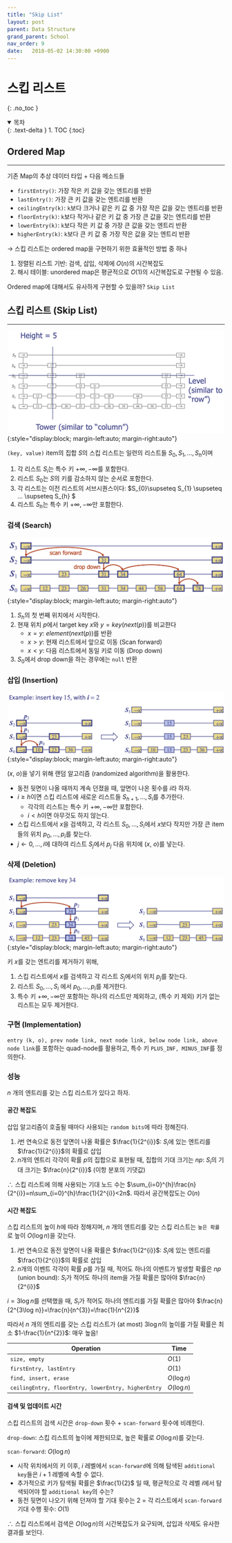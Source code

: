 ```yaml
---
title: "Skip List"
layout: post
parent: Data Structure
grand_parent: School
nav_order: 9
date:   2018-05-02 14:30:00 +0900
---
```

# 스킵 리스트
{: .no_toc }

<details open markdown="block">
  <summary>
    목차
  </summary>
  {: .text-delta }
1. TOC
{:toc}
</details>

## Ordered Map
---
기존 Map의 추상 데이터 타입 + 다음 메소드들
- `firstEntry()`: 가장 작은 키 값을 갖는 엔트리를 반환
- `lastEntry()`: 가장 큰 키 값을 갖는 엔트리를 반환
- `ceilingEntry(k)`: `k`보다 크거나 같은 키 값 중 가장 작은 값을 갖는 엔트리를 반환
- `floorEntry(k)`: `k`보다 작거나 같은 키 값 중 가장 큰 값을 갖는 엔트리를 반환
- `lowerEntry(k)`: `k`보다 작은 키 값 중 가장 큰 값을 갖는 엔트리 반환
- `higherEntry(k)`: `k`보다 큰 키 값 중 가장 작은 값을 갖는 엔트리 반환

$\rightarrow$ 스킵 리스트는 ordered map을 구현하기 위한 효율적인 방법 중 하나
1. 정렬된 리스트 기반: 검색, 삽입, 삭제에 $O(n)$의 시간복잡도
2. 해시 테이블: unordered map은 평균적으로 $O(1)$의 시간복잡도로 구현될 수 있음.

Ordered map에 대해서도 유사하게 구현할 수 있을까? `Skip List`

## 스킵 리스트 (Skip List)
---
![skiplist_1](../../../assets/images/2018-05-02-image-1.png){:style="display:block; margin-left:auto; margin-right:auto"}

`(key, value)` item의 집합 $S$의 스킵 리스트는 일련의 리스트들 $S_{0}, S_{1}, ..., S_{h}$이며 
1. 각 리스트 $S_{i}$는 특수 키 $+\infty, -\infty$를 포함한다.
2. 리스트 $S_{0}$는 $S$의 키를 감소하지 않는 순서로 포함한다.
3. 각 리스트는 이전 리스트의 서브시퀀스이다: $S_{0}\supseteq S_{1} \supseteq ... \supseteq S_{h} $
4. 리스트 $S_{h}$는 특수 키 $+\infty, -\infty$만 포함한다.

### 검색 (Search)
![skiplist_2](../../../assets/images/2018-05-02-image-2.png){:style="display:block; margin-left:auto; margin-right:auto"}

1. $S_{h}$의 첫 번째 위치에서 시작한다.
2. 현재 위치 $p$에서 target key $x$와 $y = key(next(p))$를 비교한다
    - $x=y$: $element(next(p))$를 반환
    - $x>y$: 현재 리스트에서 앞으로 이동 (Scan forward)
    - $x<y$: 다음 리스트에서 동일 키로 이동 (Drop down)
3. $S_{0}$에서 drop down을 하는 경우에는 `null` 반환

### 삽입 (Insertion)
![skiplist_3](../../../assets/images/2018-05-02-image-3.png){:style="display:block; margin-left:auto; margin-right:auto"}

($x$, $o$)을 넣기 위해 랜덤 알고리즘 (randomized algorithm)을 활용한다.
- 동전 뒷면이 나올 때까지 계속 던졌을 때, 앞면이 나온 횟수를 $i$라 하자.
- $i\geq h$이면 스킵 리스트에 새로운 리스트들 $S_{h+1}, ..., S_{i}$를 추가한다.
    - 각각의 리스트는 특수 키 $+\infty, -\infty$만 포함한다.
    - $i<h$이면 아무것도 하지 않는다.
- 스킵 리스트에서 $x$을 검색하고, 각 리스트 $S_{0}, ..., S_{i}$에서 $x$보다 작지만 가장 큰 item들의 위치 $p_{0}, ..., p_{i}$를 찾는다.
- $j \leftarrow 0, ..., i$에 대하여 리스트 $S_{j}$에서 $p_{j}$ 다음 위치에 ($x$, $o$)를 넣는다.

### 삭제 (Deletion)
![skiplist_4](../../../assets/images/2018-05-02-image-4.png){:style="display:block; margin-left:auto; margin-right:auto"}

키 $x$를 갖는 엔트리를 제거하기 위해,
1. 스킵 리스트에서 $x$를 검색하고 각 리스트 $S_{j}$에서의 위치 $p_{j}$를 찾는다.
2. 리스트 $S_{0}, ..., S_{i}$ 에서 $p_{0}, ..., p_{i}$를 제거한다.
3. 특수 키 $+\infty, -\infty$만 포함하는 하나의 리스트만 제외하고, (특수 키 제외) 키가 없는 리스트는 모두 제거한다.

### 구현 (Implementation)
`entry (k, o), prev node link, next node link, below node link, above node link`를 포함하는 quad-node를 활용하고, 특수 키 `PLUS_INF, MINUS_INF`를 정의한다.

### 성능
$n$ 개의 엔트리를 갖는 스킵 리스트가 있다고 하자.

#### 공간 복잡도
삽입 알고리즘이 호출될 때마다 사용되는 `random bits`에 따라 정해진다.

1. $i$번 연속으로 동전 앞면이 나올 확률은 $\frac{1}{2^{i}}$: $S_{i}$에 있는 엔트리를 $\frac{1}{2^{i}}$의 확률로 삽입
2. $n$개의 엔트리 각각이 확률 $p$의 집합으로 표현될 때, 집합의 기대 크기는 $np$: $S_{i}$의 기대 크기는 $\frac{n}{2^{i}}$ (이항 분포의 기댓값)

$\therefore$ 스킵 리스트에 의해 사용되는 기대 노드 수는
$\sum_{i=0}^{h}\frac{n}{2^{i}}=n\sum_{i=0}^{h}\frac{1}{2^{i}}<2n$. 따라서 공간복잡도는 $O(n)$

#### 시간 복잡도
스킵 리스트의 높이 $h$에 따라 정해지며, $n$ 개의 엔트리를 갖는 스킵 리스트는 `높은 확률`로 높이 $O(\log n)$을 갖는다.

1. $i$번 연속으로 동전 앞면이 나올 확률은 $\frac{1}{2^{i}}$: $S_{i}$에 있는 엔트리를 $\frac{1}{2^{i}}$의 확률로 삽입
2. $n$개의 이벤트 각각이 확률 $p$를 가질 때, 적어도 하나의 이벤트가 발생할 확률은 $np$ (union bound): $S_{i}$가 적어도 하나의 item을 가질 확률은 많아야 $\frac{n}{2^{i}}$ 

$i=3\log n$를 선택했을 때, $S_{i}$가 적어도 하나의 엔트리를 가질 확률은 많아야 $\frac{n}{2^{3\log n}}=\frac{n}{n^{3}}=\frac{1}{n^{2}}$

따라서 $n$ 개의 엔트리를 갖는 스킵 리스트가 (at most) $3\log n$의 높이를 가질 확률은 최소 $1-\frac{1}{n^{2}}$: 매우 높음!

|Operation|Time|
|---|---|
|`size, empty`|$O(1)$|
|`firstEntry, lastEntry`|$O(1)$|
|`find, insert, erase`|$O(\log n)$|
|`ceilingEntry, floorEntry, lowerEntry, higherEntry`|$O(\log n)$|

#### 검색 및 업데이트 시간
스킵 리스트의 검색 시간은 `drop-down` 횟수 + `scan-forward` 횟수에 비례한다.

`drop-down`: 스킵 리스트의 높이에 제한되므로, 높은 확률로 $O(\log n)$를 갖는다.

`scan-forward`: $O(\log n)$
- 시작 위치에서의 키 이후, $i$ 레벨에서 `scan-forward`에 의해 탐색된 `additional key`들은 $i+1$ 레벨에 속할 수 없다.
- 추가적으로 키가 탐색될 확률은 $\frac{1}{2}$ 일 때, 평균적으로 각 레벨 $i$에서 탐색되어야 할 `additional key`의 수는? 
- 동전 뒷면이 나오기 위해 던져야 할 기대 횟수는 2 = 각 리스트에서 `scan-forward` 기대 수행 횟수: $O(1)$

$\therefore$ 스킵 리스트에서 검색은 $O(\log n)$의 시간복잡도가 요구되며, 삽입과 삭제도 유사한 결과를 보인다.

